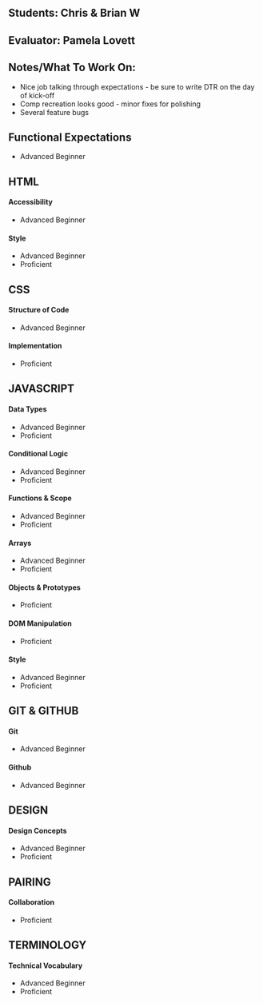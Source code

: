 ## Students: Chris & Brian W
## Evaluator: Pamela Lovett
## Notes/What To Work On:

- Nice job talking through expectations - be sure to write DTR on the day of kick-off
- Comp recreation looks good - minor fixes for polishing
- Several feature bugs

## Functional Expectations

* Advanced Beginner  

## HTML

#### Accessibility

* Advanced Beginner    

#### Style

* Advanced Beginner  
* Proficient   

## CSS

#### Structure of Code

* Advanced Beginner  
  
#### Implementation
  
* Proficient  

## JAVASCRIPT

#### Data Types

* Advanced Beginner  
* Proficient  

#### Conditional Logic

* Advanced Beginner  
* Proficient  

#### Functions & Scope

* Advanced Beginner  
* Proficient  

#### Arrays

* Advanced Beginner  
* Proficient  

#### Objects & Prototypes
 
* Proficient  

#### DOM Manipulation

* Proficient  

#### Style

* Advanced Beginner  
* Proficient  

## GIT & GITHUB

#### Git

* Advanced Beginner    

#### Github

* Advanced Beginner   

## DESIGN

#### Design Concepts

* Advanced Beginner  
* Proficient    

## PAIRING

#### Collaboration
 
* Proficient  

## TERMINOLOGY

#### Technical Vocabulary

* Advanced Beginner
* Proficient
